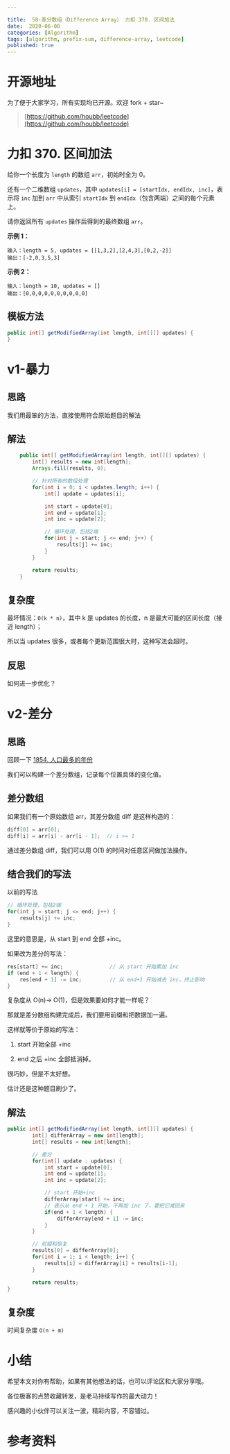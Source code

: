 ```yaml
---

title:  58-差分数组（Difference Array） 力扣 370. 区间加法
date:  2020-06-08
categories: [Algorithm]
tags: [algorithm, prefix-sum, difference-array, leetcode]
published: true
---
```


# 开源地址

为了便于大家学习，所有实现均已开源。欢迎 fork + star~

> [https://github.com/houbb/leetcode](https://github.com/houbb/leetcode)

# 力扣 370. 区间加法

给你一个长度为 `length` 的数组 `arr`，初始时全为 0。

还有一个二维数组 `updates`，其中 `updates[i] = [startIdx, endIdx, inc]`，表示将 `inc` 加到 `arr` 中从索引 `startIdx` 到 `endIdx`（包含两端）之间的每个元素上。

请你返回所有 `updates` 操作后得到的最终数组 `arr`。

**示例 1：**

```
输入：length = 5, updates = [[1,3,2],[2,4,3],[0,2,-2]]
输出：[-2,0,3,5,3]
```

**示例 2：**

```
输入：length = 10, updates = []
输出：[0,0,0,0,0,0,0,0,0,0]
```

## 模板方法

```java
public int[] getModifiedArray(int length, int[][] updates) {
}
```


# v1-暴力

## 思路

我们用最笨的方法，直接使用符合原始题目的解法

## 解法

```java
    public int[] getModifiedArray(int length, int[][] updates) {
        int[] results = new int[length];
        Arrays.fill(results, 0);

        // 针对所有的数组处理
        for(int i = 0; i < updates.length; i++) {
            int[] update = updates[i];

            int start = update[0];
            int end = update[1];
            int inc = update[2];

            // 循环处理，包括2端
            for(int j = start; j <= end; j++) {
                results[j] += inc;
            }
        }

        return results;
    }
```

## 复杂度

最坏情况：`O(k * n)`，其中 k 是 updates 的长度，n 是最大可能的区间长度（接近 length）；

所以当 updates 很多，或者每个更新范围很大时，这种写法会超时。

## 反思

如何进一步优化？

# v2-差分

## 思路

回顾一下 [1854. 人口最多的年份](https://houbb.github.io/2020/06/08/algorithm-000-leetcode-data-struct-001-array-topics-difference-array-02-leetcode-02-LC1854)

我们可以构建一个差分数组，记录每个位置具体的变化值。

## 差分数组

如果我们有一个原始数组 arr，其差分数组 diff 是这样构造的：

```java
diff[0] = arr[0];
diff[i] = arr[i] - arr[i - 1];  // i >= 1
```

通过差分数组 diff，我们可以用 O(1) 的时间对任意区间做加法操作。

## 结合我们的写法

以前的写法

```java
// 循环处理，包括2端
for(int j = start; j <= end; j++) {
    results[j] += inc;
}
```

这里的意思是，从 start 到 end 全部 +inc。

如果改为差分的写法：

```java
res[start] += inc;               // 从 start 开始累加 inc
if (end + 1 < length) {
    res[end + 1] -= inc;         // 从 end+1 开始减去 inc，终止影响
}
```

复杂度从 O(n)-> O(1)，但是效果要如何才能一样呢？

那就是差分数组构建完成后，我们要用前缀和把数据加一遍。

这样就等价于原始的写法：

1) start 开始全部 +inc

2) end 之后 +inc 全部抵消掉。

很巧妙，但是不太好想。

估计还是这种题目刷少了。

## 解法

```java
public int[] getModifiedArray(int length, int[][] updates) {
        int[] differArray = new int[length];
        int[] results = new int[length];

        // 差分
        for(int[] update : updates) {
            int start = update[0];
            int end = update[1];
            int inc = update[2];

            // start 开始+inc
            differArray[start] += inc;
            // 表示从 end + 1 开始，不再加 inc 了，要把它减回来
            if(end + 1 < length) {
                differArray[end + 1] -= inc;
            }
        }

        // 前缀和恢复
        results[0] = differArray[0];
        for(int i = 1; i < length; i++) {
            results[i] = differArray[i] + results[i-1];
        }

        return results;
}
```

## 复杂度

时间复杂度 `O(n + m)`

# 小结

希望本文对你有帮助，如果有其他想法的话，也可以评论区和大家分享哦。

各位极客的点赞收藏转发，是老马持续写作的最大动力！

感兴趣的小伙伴可以关注一波，精彩内容，不容错过。

# 参考资料

